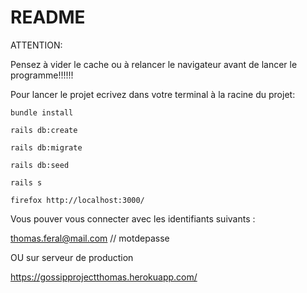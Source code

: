 # README

ATTENTION:

Pensez à vider le cache ou à relancer le navigateur avant de lancer le programme!!!!!!

Pour lancer le projet ecrivez dans votre terminal à la racine du projet:

`bundle install`

`rails db:create`

`rails db:migrate`

`rails db:seed`

`rails s`

`firefox http://localhost:3000/`

Vous pouver vous connecter avec les identifiants suivants :

thomas.feral@mail.com // motdepasse

OU sur serveur de production

https://gossipprojectthomas.herokuapp.com/
